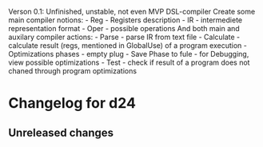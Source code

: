 Verson 0.1:
Unfinished, unstable, not even MVP DSL-compiler
Create some main compiler notions:
    - Reg - Registers description
    - IR - intermediete representation format
    - Oper - possible operations
And both main and auxilary compiler actions:
    - Parse - parse IR from text file
    - Calculate - calculate result (regs, mentioned in GlobalUse) of a program execution
    - Optimizations phases - empty plug
    - Save Phase to fule - for Debugging, view possible optimizations
    - Test - check if result of a program does not chaned through program optimizations
# Changelog for d24

## Unreleased changes
